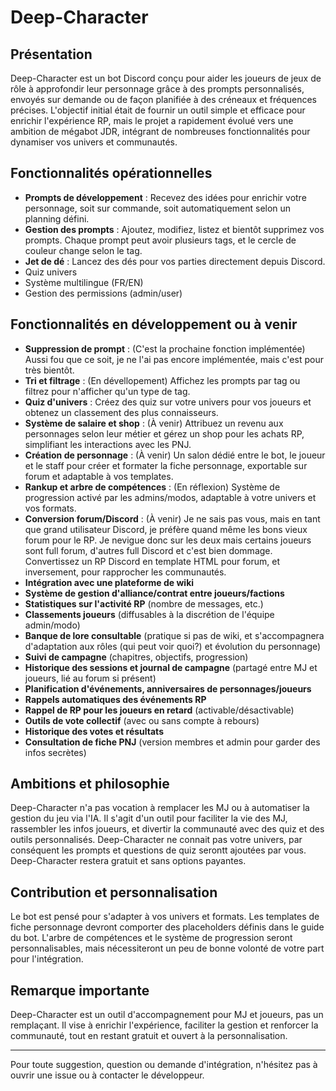 # Deep-Character

## Présentation

Deep-Character est un bot Discord conçu pour aider les joueurs de jeux de rôle à approfondir leur personnage grâce à des prompts personnalisés, envoyés sur demande ou de façon planifiée à des créneaux et fréquences précises. L'objectif initial était de fournir un outil simple et efficace pour enrichir l'expérience RP, mais le projet a rapidement évolué vers une ambition de mégabot JDR, intégrant de nombreuses fonctionnalités pour dynamiser vos univers et communautés.

## Fonctionnalités opérationnelles

- **Prompts de développement** : Recevez des idées pour enrichir votre personnage, soit sur commande, soit automatiquement selon un planning défini.
- **Gestion des prompts** : Ajoutez, modifiez, listez et bientôt supprimez vos prompts. Chaque prompt peut avoir plusieurs tags, et le cercle de couleur change selon le tag.
- **Jet de dé** : Lancez des dés pour vos parties directement depuis Discord.
- Quiz univers
- Système multilingue (FR/EN)
- Gestion des permissions (admin/user)

## Fonctionnalités en développement ou à venir

- **Suppression de prompt** : (C'est la prochaine fonction implémentée) Aussi fou que ce soit, je ne l'ai pas encore implémentée, mais c'est pour très bientôt.
- **Tri et filtrage** : (En dévellopement) Affichez les prompts par tag ou filtrez pour n'afficher qu'un type de tag.
- **Quiz d'univers** : Créez des quiz sur votre univers pour vos joueurs et obtenez un classement des plus connaisseurs.
- **Système de salaire et shop** : (À venir) Attribuez un revenu aux personnages selon leur métier et gérez un shop pour les achats RP, simplifiant les interactions avec les PNJ.
- **Création de personnage** : (À venir) Un salon dédié entre le bot, le joueur et le staff pour créer et formater la fiche personnage, exportable sur forum et adaptable à vos templates.
- **Rankup et arbre de compétences** : (En réflexion) Système de progression activé par les admins/modos, adaptable à votre univers et vos formats.
- **Conversion forum/Discord** : (À venir) Je ne sais pas vous, mais en tant que grand utilisateur Discord, je préfère quand même les bons vieux forum pour le RP. Je nevigue donc sur les deux mais certains joueurs sont full forum, d'autres full Discord et c'est bien dommage. Convertissez un RP Discord en template HTML pour forum, et inversement, pour rapprocher les communautés.
- **Intégration avec une plateforme de wiki**
- **Système de gestion d'alliance/contrat entre joueurs/factions**
- **Statistiques sur l'activité RP** (nombre de messages, etc.)
- **Classements joueurs** (diffusables à la discrétion de l'équipe admin/modo)
- **Banque de lore consultable** (pratique si pas de wiki, et s'accompagnera d'adaptation aux rôles (qui peut voir quoi?) et évolution du personnage)
- **Suivi de campagne** (chapitres, objectifs, progression)
- **Historique des sessions et journal de campagne** (partagé entre MJ et joueurs, lié au forum si présent)
- **Planification d'événements, anniversaires de personnages/joueurs**
- **Rappels automatiques des événements RP**
- **Rappel de RP pour les joueurs en retard** (activable/désactivable)
- **Outils de vote collectif** (avec ou sans compte à rebours)
- **Historique des votes et résultats**
- **Consultation de fiche PNJ** (version membres et admin pour garder des infos secrètes)

## Ambitions et philosophie

Deep-Character n'a pas vocation à remplacer les MJ ou à automatiser la gestion du jeu via l'IA. Il s'agit d'un outil pour faciliter la vie des MJ, rassembler les infos joueurs, et divertir la communauté avec des quiz et des outils personnalisés. Deep-Character ne connait pas votre univers, par conséquent les prompts et questions de quiz serontt ajoutées par vous. Deep-Character restera gratuit et sans options payantes.


## Contribution et personnalisation

Le bot est pensé pour s'adapter à vos univers et formats. Les templates de fiche personnage devront comporter des placeholders définis dans le guide du bot. L'arbre de compétences et le système de progression seront personnalisables, mais nécessiteront un peu de bonne volonté de votre part pour l'intégration.

## Remarque importante

Deep-Character est un outil d'accompagnement pour MJ et joueurs, pas un remplaçant. Il vise à enrichir l'expérience, faciliter la gestion et renforcer la communauté, tout en restant gratuit et ouvert à la personnalisation.

---

Pour toute suggestion, question ou demande d'intégration, n'hésitez pas à ouvrir une issue ou à contacter le développeur.
